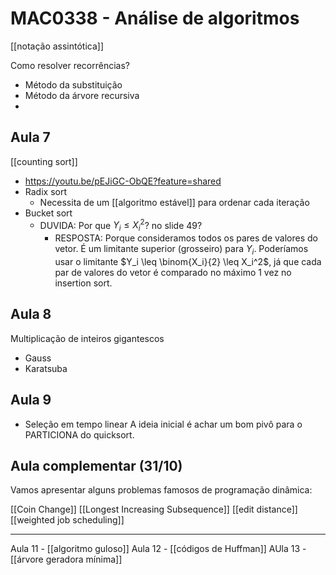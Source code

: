 # MAC0338 - Análise de algoritmos

[[notação assintótica]]

Como resolver recorrências?
- Método da substituição
- Método da árvore recursiva
- 

## Aula 7

[[counting sort]]
  - https://youtu.be/pEJiGC-ObQE?feature=shared
- Radix sort
  - Necessita de um [[algoritmo estável]] para ordenar cada iteração
- Bucket sort
  - DUVIDA: Por que $Y_i \leq X_i^2$? no slide 49?
    - RESPOSTA: Porque consideramos todos os pares de valores do vetor. É um limitante superior (grosseiro) para $Y_i$. Poderíamos usar o limitante $Y_i \leq \binom{X_i}{2} \leq X_i^2$, já que cada par de valores do vetor é comparado no máximo 1 vez no insertion sort.

## Aula 8

Multiplicação de inteiros gigantescos

- Gauss
- Karatsuba

## Aula 9

- Seleção em tempo linear
A ideia inicial é achar um bom pivô para o PARTICIONA do quicksort.


## Aula complementar (31/10)

Vamos apresentar alguns problemas famosos de programação dinâmica:

[[Coin Change]]
[[Longest Increasing Subsequence]]
[[edit distance]]
[[weighted job scheduling]]

---

Aula 11 - [[algoritmo guloso]]
Aula 12 - [[códigos de Huffman]]
AUla 13 - [[árvore geradora mínima]]